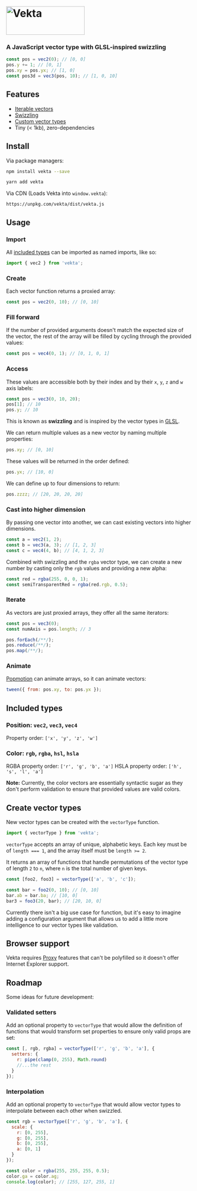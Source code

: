 # <img src="https://user-images.githubusercontent.com/7850794/38776168-b90a8f0c-408a-11e8-96cb-3d76800f118d.png" height="77" width="212" alt="Vekta" /></a>

### A JavaScript vector type with GLSL-inspired swizzling

```javascript
const pos = vec2(0); // [0, 0]
pos.y += 1; // [0, 1]
pos.xy = pos.yx; // [1, 0]
const pos3d = vec3(pos, 10); // [1, 0, 10]
```

## Features

* [Iterable vectors](#iterate)
* [Swizzling](#access)
* [Custom vector types](#create-vector-types)
* Tiny (< 1kb), zero-dependencies

## Install

Via package managers:

```bash
npm install vekta --save
```

```bash
yarn add vekta
```

Via CDN (Loads Vekta into `window.vekta`):

```
https://unpkg.com/vekta/dist/vekta.js
```

## Usage

### Import

All [included types](#included-types) can be imported as named imports, like so:

```javascript
import { vec2 } from 'vekta';
```

### Create

Each vector function returns a proxied array:

```javascript
const pos = vec2(0, 10); // [0, 10]
```

### Fill forward

If the number of provided arguments doesn't match the expected size of the vector, the rest of the array will be filled by cycling through the provided values:

```javascript
const pos = vec4(0, 1); // [0, 1, 0, 1]
```

### Access

These values are accessible both by their index and by their `x`, `y`, `z` and `w` axis labels:

```javascript
const pos = vec3(0, 10, 20);
pos[1]; // 10
pos.y; // 10
```

This is known as **swizzling** and is inspired by the vector types in [GLSL](https://www.khronos.org/opengl/wiki/Data_Type_%28GLSL%29#Vectors).

We can return multiple values as a new vector by naming multiple properties:

```javascript
pos.xy; // [0, 10]
```

These values will be returned in the order defined:

```javascript
pos.yx; // [10, 0]
```

We can define up to four dimensions to return:

```javascript
pos.zzzz; // [20, 20, 20, 20]
```

### Cast into higher dimension

By passing one vector into another, we can cast existing vectors into higher dimensions.

```javascript
const a = vec2(1, 2);
const b = vec3(a, 3); // [1, 2, 3]
const c = vec4(4, b); // [4, 1, 2, 3]
```

Combined with swizzling and the `rgba` vector type, we can create a new number by casting only the `rgb` values and providing a new alpha:

```javascript
const red = rgba(255, 0, 0, 1);
const semiTransparentRed = rgba(red.rgb, 0.5);
```

### Iterate

As vectors are just proxied arrays, they offer all the same iterators:

```javascript
const pos = vec3(0);
const numAxis = pos.length; // 3

pos.forEach(/**/);
pos.reduce(/**/);
pos.map(/**/);
```

### Animate

[Popmotion](https://popmotion.io) can animate arrays, so it can animate vectors:

```javascript
tween({ from: pos.xy, to: pos.yx });
```

## Included types

### Position: `vec2`, `vec3`, `vec4`

Property order: `['x', 'y', 'z', 'w']`

### Color: `rgb`, `rgba`, `hsl`, `hsla`

RGBA property order: `['r', 'g', 'b', 'a']`
HSLA property order: `['h', 's', 'l', 'a']`

**Note:** Currently, the color vectors are essentially syntactic sugar as they don't perform validation to ensure that provided values are valid colors.

## Create vector types

New vector types can be created with the `vectorType` function.

```javascript
import { vectorType } from 'vekta';
```

`vectorType` accepts an array of unique, alphabetic keys. Each key must be of `length === 1`, and the array itself must be `length >= 2`.

It returns an array of functions that handle permutations of the vector type of length `2` to `n`, where `n` is the total number of given keys.

```javascript
const [foo2, foo3] = vectorType(['a', 'b', 'c']);

const bar = foo2(0, 10); // [0, 10]
bar.ab = bar.ba; // [10, 0]
bar3 = foo3(20, bar); // [20, 10, 0]
```

Currently there isn't a big use case for function, but it's easy to imagine adding a configuration argument that allows us to add a little more intelligence to our vector types like validation.

## Browser support

Vekta requires [Proxy](https://developer.mozilla.org/en-US/docs/Web/JavaScript/Reference/Global_Objects/Proxy) features that can't be polyfilled so it doesn't offer Internet Explorer support.

## Roadmap

Some ideas for future development:

### Validated setters

Add an optional property to `vectorType` that would allow the definition of functions that would transform set properties to ensure only valid props are set:

```javascript
const [, rgb, rgba] = vectorType(['r', 'g', 'b', 'a'], {
  setters: {
    r: pipe(clamp(0, 255), Math.round)
    //...the rest
  }
});
```

### Interpolation

Add an optional property to `vectorType` that would allow vector types to interpolate between each other when swizzled.

```javascript
const rgb = vectorType(['r', 'g', 'b', 'a'], {
  scale: {
    r: [0, 255],
    g: [0, 255],
    b: [0, 255],
    a: [0, 1]
  }
});

const color = rgba(255, 255, 255, 0.5);
color.ga = color.ag;
console.log(color); // [255, 127, 255, 1]
```
